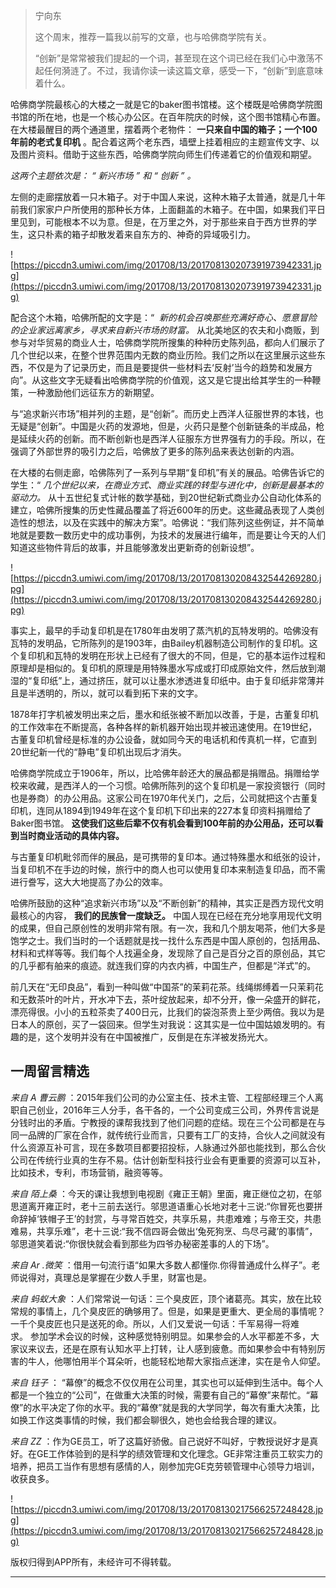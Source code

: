 > 宁向东
> 
> 这个周末，推荐一篇我以前写的文章，也与哈佛商学院有关。
> 
> “创新”是常常被我们提起的一个词，甚至现在这个词已经在我们心中激荡不起任何漪涟了。不过，我请你读一读这篇文章，感受一下，“创新”到底意味着什么。

哈佛商学院最核心的大楼之一就是它的baker图书馆楼。这个楼既是哈佛商学院图书馆的所在地，也是一个核心办公区。在百年院庆的时候，这个图书馆精心布置。在大楼最醒目的两个通道里，摆着两个老物件： **一只来自中国的箱子；一个100年前的老式复印机** 。配合着这两个老东西，墙壁上挂着相应的主题宣传文字、以及图片资料。借助于这些东西，哈佛商学院向师生们传递着它的价值观和期望。

 *这两个主题依次是： “ 新兴市场 ” 和 “ 创新 ” 。*

左侧的走廊摆放着一只木箱子。对于中国人来说，这种木箱子太普通，就是几十年前我们家家户户所使用的那种长方体，上面翻盖的木箱子。在中国，如果我们平日里见到，可能根本不以为意。但是，在万里之外，对于那些来自于西方世界的学生，这只朴素的箱子却散发着来自东方的、神奇的异域吸引力。

![https://piccdn3.umiwi.com/img/201708/13/201708130207391973942331.jpg](https://piccdn3.umiwi.com/img/201708/13/201708130207391973942331.jpg)

配合这个木箱，哈佛所配的文字是：“  *新的机会召唤那些充满好奇心、愿意冒险的企业家远离家乡，寻求来自新兴市场的财富。* 从北美地区的农夫和小商贩，到参与对华贸易的商业人士，哈佛商学院所搜集的种种历史陈列品，都向人们展示了几个世纪以来，在整个世界范围内无数的商业历险。我们之所以在这里展示这些东西，不仅是为了记录历史，而且是要提供一些材料去‘反射’当今的趋势和发展方向”。从这些文字无疑看出哈佛商学院的价值观，这又是它提出给其学生的一种鞭策，一种激励他们远征东方的新期望。

与“追求新兴市场”相并列的主题，是“创新”。而历史上西洋人征服世界的本钱，也无疑是“创新”。中国是火药的发源地，但是，火药只是整个创新链条的半成品，枪是延续火药的创新。而不断创新也是西洋人征服东方世界强有力的手段。所以，在强调了外部世界的吸引力之后，哈佛放了更多的陈列品来表达创新的内涵。

在大楼的右侧走廊，哈佛陈列了一系列与早期“复印机”有关的展品。哈佛告诉它的学生：“ *几个世纪以来，在商业方式、商业实践的转型与进化中，创新是最基本的驱动力。* 从十五世纪复式计帐的数学基础，到20世纪新式商业办公自动化体系的建立，哈佛所搜集的历史性藏品覆盖了将近600年的历史。这些藏品表现了人类创造性的想法，以及在实践中的解决方案”。哈佛说：“我们陈列这些例证，并不简单地就是要数一数历史中的成功事例，为技术的发展进行编年，而是要让今天的人们知道这些物件背后的故事，并且能够激发出更新奇的创新设想”。

![https://piccdn3.umiwi.com/img/201708/13/201708130208432544269280.jpg](https://piccdn3.umiwi.com/img/201708/13/201708130208432544269280.jpg)

事实上，最早的手动复印机是在1780年由发明了蒸汽机的瓦特发明的。哈佛没有瓦特的发明品，它所陈列的是1903年，由Bailey机器制造公司制作的复印机。这个复印机和瓦特的发明在形状上已经有了很大的不同，但是，它的基本运作过程和原理却是相似的。复印机的原理是用特殊墨水写成或打印成原始文件，然后放到潮湿的“复印纸”上，通过挤压，就可以让墨水渗透进复印纸中。由于复印纸非常薄并且是半透明的，所以，就可以看到拓下来的文字。

1878年打字机被发明出来之后，墨水和纸张被不断加以改善，于是，古董复印机的工作效率在不断提高，各种各样的新机器开始出现并被迅速使用。在19世纪，古董复印机曾经是标准的办公设备，就如同今天的电话机和传真机一样，它直到20世纪新一代的“静电”复印机出现后才消失。

哈佛商学院成立于1906年，所以，比哈佛年龄还大的展品都是捐赠品。捐赠给学校来收藏，是西洋人的一个习惯。哈佛所陈列的这个复印机是一家投资银行（同时也是券商）的办公用品。这家公司在1970年代关门，之后，公司就把这个古董复印机，连同从1894到1949年在这个复印机下印出来的227本复印资料捐赠给了Baker图书馆。 **这使我们这些后辈不仅有机会看到100年前的办公用品，还可以看到当时商业活动的具体内容。**

与古董复印机毗邻而伴的展品，是可携带的复印本。通过特殊墨水和纸张的设计，当复印机不在手边的时候，旅行中的商人也可以使用复印本来制造复印品，而不需进行誊写，这大大地提高了办公的效率。

哈佛所鼓励的这种“追求新兴市场”以及“不断创新”的精神，其实正是西方现代文明最核心的内容， **我们的民族曾一度缺乏。** 中国人现在已经在充分地享用现代文明的成果，但自己原创性的发明非常有限。有一次，我和几个朋友喝茶，他们大多是饱学之士。我们当时的一个话题就是找一找什么东西是中国人原创的，包括用品、材料和式样等等。我们每个人找遍全身，发现除了自己是百分之百的原创品，其它的几乎都有舶来的痕迹。就连我们穿的内衣内裤，中国生产，但都是“洋式”的。

前几天在“无印良品”，看到一种叫做“中国茶”的茉莉花茶。线绳绑缚着一只茉莉花和无数茶叶的叶片，开水冲下去，茶叶绽放起来，却不分开，像一朵盛开的鲜花，漂亮得很。小小的五粒茶卖了400日元，比我们的袋泡茶贵上至少两倍。我以为是日本人的原创，买了一袋回来。但学生对我说：这其实是一位中国姑娘发明的。有趣的是，这个发明并没有在中国被推广，反倒是在东洋被发扬光大。

## 一周留言精选

 *来自 A 曹云鹏* ：2015年我们公司的办公室主任、技术主管、工程部经理三个人离职自己创业，2016年三人分手，各干各的，一个公司变成三公司，外界传言说是分钱时出的矛盾。宁教授的课帮我找到了他们问题的症结。现在三个公司都是在与同一品牌的厂家在合作，就传统行业而言，只要有工厂的支持，合伙人之间就没有什么资源互补可言，现在多数项目都要招投标，人脉通过外部也能找到，那么合伙公司在传统行业真的生存不易。估计创新型科技行业会有更重要的资源可以互补，比如技术，专利，市场营销，融资等等。

 *来自 陌上桑* ：今天的课让我想到电视剧《雍正王朝》里面，雍正继位之初，在邬思道离开雍正时，老十三前去送行。邬思道语重心长地对老十三说:“你冒死也要拼命辞掉‘铁帽子王’的封赏，与寻常百姓交，共享乐易，共患难难；与帝王交，共患难易，共享乐难”，老十三说:“我不信四哥会做出‘兔死狗烹、鸟尽弓藏’的事情”，邬思道笑着说:“你很快就会看到那些为四爷办秘密差事的人的下场”。

 *来自 Ar .微笑* ：借用一句流行语“如果大多数人都懂你.你得普通成什么样子”。老师说得对，真理总是掌握在少数人手里，财富也是。

 *来自 蚂蚁大象* ：人们常常说一句话：三个臭皮匠，顶个诸葛亮。其实，放在比较常规的事情上，几个臭皮匠的确够用了。但是，如果是更重大、更全局的事情呢？一千个臭皮匠也只是送死的命。所以，人们又爱说一句话：千军易得一将难求。 参加学术会议的时候，这种感觉特别明显。如果参会的人水平都差不多，大家议来议去，还是在原有认知水平上打转，让人感到疲惫。而如果参会中有特别厉害的牛人，他哪怕用半个耳朵听，也能轻松地帮大家指点迷津，实在是令人仰望。

 *来自 钰子* ： “幕僚”的概念不仅仅用在公司里，其实也可以延伸到生活中。每个人都是一个独立的“公司”，在做重大决策的时候，需要有自己的“幕僚”来帮忙。“幕僚”的水平决定了你的水平。我的“幕僚”就是我的大学同学，每次有重大决策，比如换工作这类事情的时候，我们都会聊很久，她也会给我合理的建议。

 *来自 ZZ* ：作为GE员工，听了这篇好骄傲。自己说好不叫好，宁教授说好才是真好。在GE工作体验到的是科学的绩效管理和文化理念。GE非常注重员工软实力的培养，把员工当作有思想有感情的人，刚参加完GE克劳顿管理中心领导力培训，收获良多。

![https://piccdn3.umiwi.com/img/201708/13/201708130217566257248428.jpg](https://piccdn3.umiwi.com/img/201708/13/201708130217566257248428.jpg)

版权归得到APP所有，未经许可不得转载。

---
